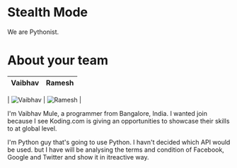 Stealth Mode
================

We are Pythonist. 

About your team
===========================

| Vaibhav | Ramesh |
|--- |--- |

| ![Vaibhav](https://s3-us-west-2.amazonaws.com/slack-files2/avatars/2014-11-18/3033198834_aa030ae0968a3089c036_192.jpg) | ![Ramesh](https://scontent-a.xx.fbcdn.net/hphotos-xpf1/v/t1.0-9/10574358_10152159172226574_2998773965547101880_n.jpg?oh=5ccca6b51dff1e0187d0f7aff926d7ff&oe=54D9815F) |






I'm Vaibhav Mule, a programmer from Bangalore, India. I wanted join because I see Koding.com is giving an opportunities to showcase their skills to at global level.


I'm Python guy that's going to use Python. I havn't decided which API would be used. but I have will be analysing the terms and condition of Facebook, Google and Twitter and show it in itreactive way.
